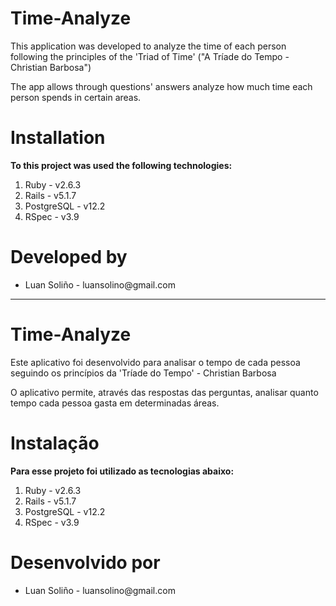 # Time-Analyze

This application was developed to analyze the time of each person following the principles of the 'Triad of Time' ("A Tríade do Tempo - Christian Barbosa")

The app allows through questions' answers analyze how much time each person spends in certain areas.

<h1>Installation</h1>

<strong> To this project was used the following technologies: </strong>
<ol>
  <li>Ruby - v2.6.3</li>
  <li>Rails - v5.1.7</li>
  <li>PostgreSQL - v12.2</li>
  <li>RSpec - v3.9</li>
</ol>

<h1>Developed by</h1>
<ul>
  <li>Luan Soliño - luansolino@gmail.com</li>
</ul>

<hr>

# Time-Analyze

Este aplicativo foi desenvolvido para analisar o tempo de cada pessoa seguindo os princípios da 'Tríade do Tempo' - Christian Barbosa

O aplicativo permite, através das respostas das perguntas, analisar quanto tempo cada pessoa gasta em determinadas áreas.

<h1>Instalação</h1>

<strong> Para esse projeto foi utilizado as tecnologias abaixo: </strong>
<ol>
  <li>Ruby - v2.6.3</li>
  <li>Rails - v5.1.7</li>
  <li>PostgreSQL - v12.2</li>
  <li>RSpec - v3.9</li>
</ol>

<h1>Desenvolvido por</h1>
<ul>
  <li>Luan Soliño - luansolino@gmail.com</li>
</ul>
